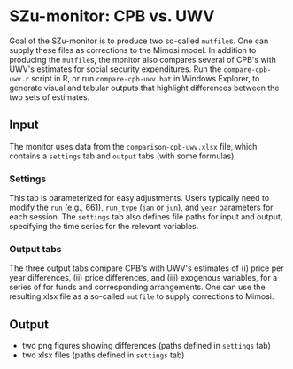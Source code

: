 # SZu-monitor: CPB vs. UWV
Goal of the SZu-monitor is to produce two so-called `mutfile`s. One can supply these files as corrections to the Mimosi model. In addition to producing the `mutfile`s, the monitor also compares several of CPB's with UWV's estimates for social security expenditures. Run the `compare-cpb-uwv.r` script in R, or run `compare-cpb-uwv.bat` in Windows Explorer, to generate visual and tabular outputs that highlight differences between the two sets of estimates.

## Input
The monitor uses data from the `comparison-cpb-uwv.xlsx` file, which contains a `settings` tab and `output` tabs (with some formulas).

### Settings
This tab is parameterized for easy adjustments. Users typically need to modify the `run` (e.g., 661), `run_type` (`jan` or `jun`), and `year` parameters for each session. The `settings` tab also defines file paths for input and output, specifying the time series for the relevant variables.

### Output tabs
The three output tabs compare CPB's with UWV's estimates of (i) price per year differences, (ii) price differences, and (iii) exogenous variables, for a series of for funds and corresponding arrangements. One can use the resulting xlsx file as a so-called `mutfile` to supply corrections to Mimosi.

## Output
  * two png figures showing differences (paths defined in `settings` tab)
  * two xlsx files (paths defined in `settings` tab)

